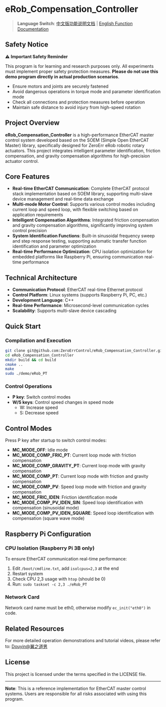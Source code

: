 # eRob_Compensation_Controller

> **Language Switch**: [中文版功能说明文档](demo/eRob_PT_功能说明文档.md) | [English Function Documentation](demo/eRob_PT_Project_Introduction_EN.md)

## Safety Notice

⚠️ **Important Safety Reminder**

This program is for learning and research purposes only. All experiments must implement proper safety protection measures. **Please do not use this demo program directly in actual production scenarios**.

- Ensure motors and joints are securely fastened
- Avoid dangerous operations in torque mode and parameter identification mode
- Check all connections and protection measures before operation
- Maintain safe distance to avoid injury from high-speed rotation

## Project Overview

**eRob_Compensation_Controller** is a high-performance EtherCAT master control system developed based on the SOEM (Simple Open EtherCAT Master) library, specifically designed for ZeroErr eRob robotic rotary actuators. This project integrates intelligent parameter identification, friction compensation, and gravity compensation algorithms for high-precision actuator control.

## Core Features

- **Real-time EtherCAT Communication**: Complete EtherCAT protocol stack implementation based on SOEM library, supporting multi-slave device management and real-time data exchange
- **Multi-mode Motor Control**: Supports various control modes including current loop and speed loop, with flexible switching based on application requirements
- **Intelligent Compensation Algorithms**: Integrated friction compensation and gravity compensation algorithms, significantly improving system control precision
- **System Identification Functions**: Built-in sinusoidal frequency sweep and step response testing, supporting automatic transfer function identification and parameter optimization
- **Real-time Performance Optimization**: CPU isolation optimization for embedded platforms like Raspberry Pi, ensuring communication real-time performance

## Technical Architecture

- **Communication Protocol**: EtherCAT real-time Ethernet protocol
- **Control Platform**: Linux systems (supports Raspberry Pi, PC, etc.)
- **Development Language**: C++
- **Real-time Performance**: Microsecond-level communication cycles
- **Scalability**: Supports multi-slave device cascading

## Quick Start

### Compilation and Execution
```bash
git clone git@github.com:ZeroErrControl/eRob_Compensation_Controller.git
cd eRob_Compensation_Controller
mkdir build && cd build
cmake ..
make
sudo ./demo/eRob_PT
```

### Control Operations
- **P key**: Switch control modes
- **W/S keys**: Control speed changes in speed mode
  - W: Increase speed
  - S: Decrease speed

## Control Modes

Press P key after startup to switch control modes:

- **MC_MODE_OFF**: Idle mode
- **MC_MODE_COMP_FRIC_PT**: Current loop mode with friction compensation
- **MC_MODE_COMP_GRAVITY_PT**: Current loop mode with gravity compensation
- **MC_MODE_COMP_PT**: Current loop mode with friction and gravity compensation
- **MC_MODE_COMP_PV**: Speed loop mode with friction and gravity compensation
- **MC_MODE_FRIC_IDEN**: Friction identification mode
- **MC_MODE_COMP_PV_IDEN_SIN**: Speed loop identification with compensation (sinusoidal mode)
- **MC_MODE_COMP_PV_IDEN_SQUARE**: Speed loop identification with compensation (square wave mode)

## Raspberry Pi Configuration

### CPU Isolation (Raspberry Pi 3B only)
To ensure EtherCAT communication real-time performance:

1. Edit `/boot/cmdline.txt`, add `isolcpus=2,3` at the end
2. Restart system
3. Check CPU 2,3 usage with `htop` (should be 0)
4. Run: `sudo taskset -c 2,3 ./eRob_PT`

### Network Card
Network card name must be eth0, otherwise modify `ec_init("eth0")` in code.

## Related Resources

For more detailed operation demonstrations and tutorial videos, please refer to: [Douyin@翼之道男](https://www.douyin.com/root/search/%E7%BF%BC%E4%B9%8B%E9%81%93%E7%94%B7?aid=162e4cd5-cc26-4b15-91bf-8564670a63ce&modal_id=7537173963715300634&type=general)

## License

This project is licensed under the terms specified in the LICENSE file.

---

**Note**: This is a reference implementation for EtherCAT master control systems. Users are responsible for all risks associated with using this program.